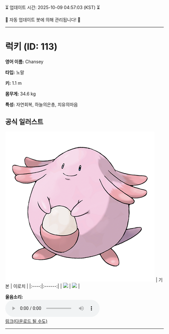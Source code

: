 
⏳ 업데이트 시간: 2025-10-09 04:57:03 (KST) ⏳

🤖 자동 업데이트 봇에 의해 관리됩니다! 🤖

---

# 럭키 (ID: 113)
**영어 이름:** Chansey

**타입:** 노말

**키:** 1.1 m

**몸무게:** 34.6 kg

**특성:** 자연회복, 하늘의은총, 치유의마음

## 공식 일러스트
![](https://raw.githubusercontent.com/PokeAPI/sprites/master/sprites/pokemon/other/official-artwork/113.png)
| 기본 | 이로치 |
|:----:|:------:|
| <img src="http://play.pokemonshowdown.com/sprites/ani/chansey.gif" width="200"> | <img src="http://play.pokemonshowdown.com/sprites/ani-shiny/chansey.gif" width="200"> |

**울음소리:**<br><audio controls src="https://raw.githubusercontent.com/PokeAPI/cries/main/cries/pokemon/latest/113.ogg"></audio><br> [링크(다운로드 될 수도)](https://raw.githubusercontent.com/PokeAPI/cries/main/cries/pokemon/latest/113.ogg)


---
